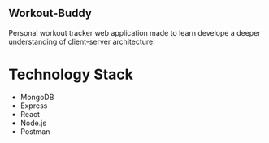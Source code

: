 ## Workout-Buddy
Personal workout tracker web application made to learn develope a deeper understanding of client-server architecture.
# Technology Stack
- MongoDB
- Express
- React
- Node.js
- Postman
